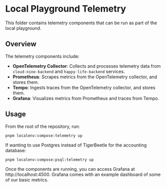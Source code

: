 # Local Playground Telemetry

This folder contains telemetry components that can be run as part of the local playground.

## Overview

The telemetry components include:

- **OpenTelemetry Collector**: Collects and processes telemetry data from `cloud-nine-backend` and `happy-life-backend` services.
- **Prometheus**: Scrapes metrics from the OpenTelemetry collector, and stores them.
- **Tempo**: Ingests traces from the OpenTelemetry collector, and stores them.
- **Grafana**: Visualizes metrics from Prometheus and traces from Tempo.

## Usage

From the root of the repository, run:

```
pnpm localenv:compose:telemetry up
```

If wanting to use Postgres instead of TigerBeetle for the accounting database:

```
pnpm localenv:compose:psql:telemetry up
```

Once the components are running, you can access Grafana at http://localhost:4500. Grafana comes with an example dashboard of some of our basic metrics.
